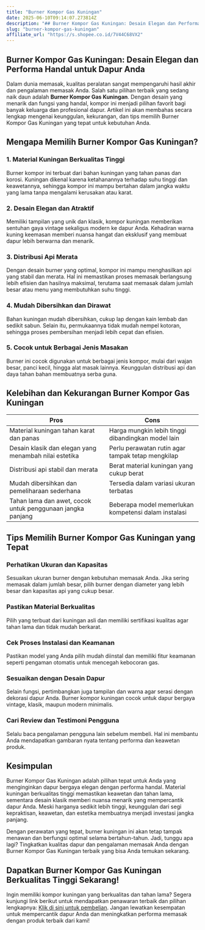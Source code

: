 ```yaml
---
title: "Burner Kompor Gas Kuningan"
date: 2025-06-10T09:14:07.273814Z
description: "## Burner Kompor Gas Kuningan: Desain Elegan dan Performa Handal untuk Dapur Anda..."
slug: "burner-kompor-gas-kuningan"
affiliate_url: "https://s.shopee.co.id/7V44C68VX2"
---
```

## Burner Kompor Gas Kuningan: Desain Elegan dan Performa Handal untuk Dapur Anda

Dalam dunia memasak, kualitas peralatan sangat mempengaruhi hasil akhir dan pengalaman memasak Anda. Salah satu pilihan terbaik yang sedang naik daun adalah **Burner Kompor Gas Kuningan**. Dengan desain yang menarik dan fungsi yang handal, kompor ini menjadi pilihan favorit bagi banyak keluarga dan profesional dapur. Artikel ini akan membahas secara lengkap mengenai keunggulan, kekurangan, dan tips memilih Burner Kompor Gas Kuningan yang tepat untuk kebutuhan Anda.

## Mengapa Memilih Burner Kompor Gas Kuningan?

### 1. Material Kuningan Berkualitas Tinggi

Burner kompor ini terbuat dari bahan kuningan yang tahan panas dan korosi. Kuningan dikenal karena ketahanannya terhadap suhu tinggi dan keawetannya, sehingga kompor ini mampu bertahan dalam jangka waktu yang lama tanpa mengalami kerusakan atau karat.

### 2. Desain Elegan dan Atraktif

Memiliki tampilan yang unik dan klasik, kompor kuningan memberikan sentuhan gaya vintage sekaligus modern ke dapur Anda. Kehadiran warna kuning keemasan memberi nuansa hangat dan eksklusif yang membuat dapur lebih berwarna dan menarik.

### 3. Distribusi Api Merata

Dengan desain burner yang optimal, kompor ini mampu menghasilkan api yang stabil dan merata. Hal ini memastikan proses memasak berlangsung lebih efisien dan hasilnya maksimal, terutama saat memasak dalam jumlah besar atau menu yang membutuhkan suhu tinggi.

### 4. Mudah Dibersihkan dan Dirawat

Bahan kuningan mudah dibersihkan, cukup lap dengan kain lembab dan sedikit sabun. Selain itu, permukaannya tidak mudah nempel kotoran, sehingga proses pembersihan menjadi lebih cepat dan efisien.

### 5. Cocok untuk Berbagai Jenis Masakan

Burner ini cocok digunakan untuk berbagai jenis kompor, mulai dari wajan besar, panci kecil, hingga alat masak lainnya. Keunggulan distribusi api dan daya tahan bahan membuatnya serba guna.

## Kelebihan dan Kekurangan Burner Kompor Gas Kuningan

| **Pros**                                            | **Cons**                                             |
|-----------------------------------------------------|-----------------------------------------------------|
| Material kuningan tahan karat dan panas             | Harga mungkin lebih tinggi dibandingkan model lain |
| Desain klasik dan elegan yang menambah nilai estetika | Perlu perawatan rutin agar tampak tetap mengkilap  |
| Distribusi api stabil dan merata                     | Berat material kuningan yang cukup berat           |
| Mudah dibersihkan dan pemeliharaan sederhana        | Tersedia dalam variasi ukuran terbatas            |
| Tahan lama dan awet, cocok untuk penggunaan jangka panjang | Beberapa model memerlukan kompetensi dalam instalasi |

## Tips Memilih Burner Kompor Gas Kuningan yang Tepat

### Perhatikan Ukuran dan Kapasitas

Sesuaikan ukuran burner dengan kebutuhan memasak Anda. Jika sering memasak dalam jumlah besar, pilih burner dengan diameter yang lebih besar dan kapasitas api yang cukup besar.

### Pastikan Material Berkualitas

Pilih yang terbuat dari kuningan asli dan memiliki sertifikasi kualitas agar tahan lama dan tidak mudah berkarat.

### Cek Proses Instalasi dan Keamanan

Pastikan model yang Anda pilih mudah diinstal dan memiliki fitur keamanan seperti pengaman otomatis untuk mencegah kebocoran gas.

### Sesuaikan dengan Desain Dapur

Selain fungsi, pertimbangkan juga tampilan dan warna agar serasi dengan dekorasi dapur Anda. Burner kompor kuningan cocok untuk dapur bergaya vintage, klasik, maupun modern minimalis.

### Cari Review dan Testimoni Pengguna

Selalu baca pengalaman pengguna lain sebelum membeli. Hal ini membantu Anda mendapatkan gambaran nyata tentang performa dan keawetan produk.

## Kesimpulan

Burner Kompor Gas Kuningan adalah pilihan tepat untuk Anda yang menginginkan dapur bergaya elegan dengan performa handal. Material kuningan berkualitas tinggi memastikan keawetan dan tahan lama, sementara desain klasik memberi nuansa menarik yang mempercantik dapur Anda. Meski harganya sedikit lebih tinggi, keunggulan dari segi kepraktisan, keawetan, dan estetika membuatnya menjadi investasi jangka panjang.

Dengan perawatan yang tepat, burner kuningan ini akan tetap tampak menawan dan berfungsi optimal selama bertahun-tahun. Jadi, tunggu apa lagi? Tingkatkan kualitas dapur dan pengalaman memasak Anda dengan Burner Kompor Gas Kuningan terbaik yang bisa Anda temukan sekarang.

## Dapatkan Burner Kompor Gas Kuningan Berkualitas Tinggi Sekarang!

Ingin memiliki kompor kuningan yang berkualitas dan tahan lama? Segera kunjungi link berikut untuk mendapatkan penawaran terbaik dan pilihan lengkapnya: [Klik di sini untuk pembelian](https://s.shopee.co.id/7V44C68VX2). Jangan lewatkan kesempatan untuk mempercantik dapur Anda dan meningkatkan performa memasak dengan produk terbaik dari kami!